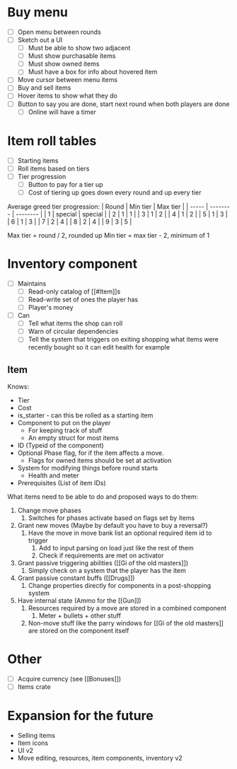 # Buy menu
- [ ] Open menu between rounds
- [ ] Sketch out a UI
	- [ ] Must be able to show two adjacent
	- [ ] Must show purchasable items
	- [ ] Must show owned items
	- [ ] Must have a box for info about hovered item
- [ ] Move cursor between menu items
- [ ] Buy and sell items
- [ ] Hover items to show what they do
- [ ] Button to say you are done, start next round when both players are done
	- [ ] Online will have a timer

# Item roll tables
- [ ] Starting items
- [ ] Roll items based on tiers
- [ ] Tier progression
	- [ ] Button to pay for a tier up
	- [ ] Cost of tiering up goes down every round and up every tier

Average greed tier progression:
| Round | Min tier | Max tier |
| ----- | -------- | -------- |
| 1     | special  | special  |
| 2     | 1        | 1        |
| 3     | 1        | 2        |
| 4     | 1        | 2        |
| 5     | 1        | 3        |
| 6     | 1        | 3        |
| 7     | 2        | 4        |
| 8     | 2        | 4        |
| 9     | 3        | 5        | 

Max tier = round / 2, rounded up
Min tier = max tier - 2, minimum of 1

# Inventory component
- [ ] Maintains
	- [ ] Read-only catalog of [[#Item]]s
	- [ ] Read-write set of ones the player has
	- [ ] Player's money
- [ ] Can
	- [ ] Tell what items the shop can roll
	- [ ] Warn of circular dependencies
	- [ ] Tell the system that triggers on exiting shopping what items were recently bought so it can edit health for example

## Item
Knows:
- Tier
- Cost
- is_starter - can this be rolled as a starting item
- Component to put on the player
	- For keeping track of stuff
	- An empty struct for most items
- ID (Typeid of the component)
- Optional Phase flag, for if the item affects a move.
	- Flags for owned items should be set at activation
- System for modifying things before round starts
	- Health and meter
- Prerequisites (List of item IDs)

What items need to be able to do and proposed ways to do them:
1. Change move phases
	1. Switches for phases activate based on flags set by items
2. Grant new moves (Maybe by default you have to buy a reversal?)
	1. Have the move in move bank list an optional required item id to trigger
		1. Add to input parsing on load just like the rest of them
		2. Check if requirements are met on activator
3. Grant passive triggering abilities ([[Gi of the old masters]])
	1. Simply check on a system that the player has the item
4. Grant passive constant buffs ([[Drugs]])
	1. Change properties directly for components in a post-shopping system
5. Have internal state (Ammo for the [[Gun]])
	1. Resources required by a move are stored in a combined component
		1. Meter + bullets + other stuff
	2. Non-move stuff like the parry windows for [[Gi of the old masters]] are stored on the component itself

# Other
- [ ] Acquire currency (see [[Bonuses]])
- [ ] Items crate

# Expansion for the future
- Selling items
- Item icons
- UI v2
- Move editing, resources, item components, inventory v2